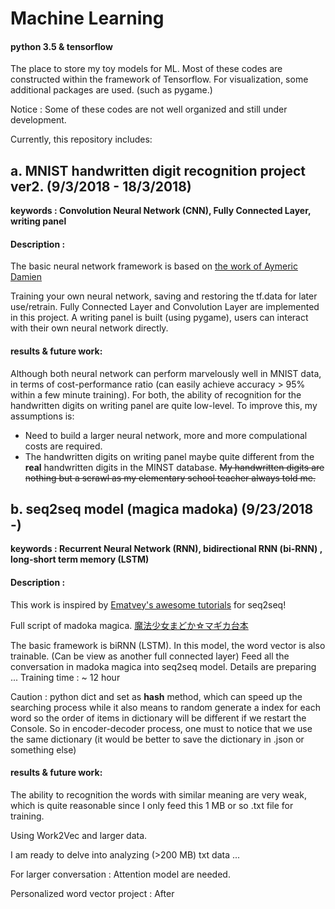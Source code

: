 # Machine Learning 
#### python 3.5 & tensorflow
The place to store my toy models for ML. 
Most of these codes are constructed within the framework of Tensorflow.
For visualization, some additional packages are used. (such as pygame.) 

Notice : Some of these codes are not well organized and still under development.

Currently, this repository includes:


## a. MNIST handwritten digit recognition project ver2.  (9/3/2018 - 18/3/2018)

**keywords : Convolution Neural Network (CNN), Fully Connected Layer, writing panel**

#### Description : 

The basic neural network framework is based on [the work of Aymeric Damien](https://github.com/aymericdamien/TensorFlow-Examples/)

Training your own neural network, saving and restoring the tf.data for later use/retrain.
Fully Connected Layer and Convolution Layer are implemented in this project.
A writing panel is built (using pygame), users can interact with their own neural network directly. 

#### results & future work: 

Although both neural network can perform marvelously well in MNIST data, in terms of cost-performance ratio
(can easily achieve accuracy > 95% within a few minute training).
For both, the ability of recognition for the handwritten digits on writing panel are quite low-level.
To improve this, my assumptions is:
- Need to build a larger neural network, more and more compulational costs are required.
- The handwritten digits on writing panel maybe quite different from the **real** handwritten digits in the MINST database. 
~~My handwritten digits are nothing but a scrawl as my elementary school teacher always told me.~~



## b. seq2seq model (magica madoka)   (9/23/2018 -)

**keywords : Recurrent Neural Network (RNN), bidirectional RNN (bi-RNN) , long-short term memory (LSTM)**

#### Description : 

This work is inspired by [Ematvey's awesome tutorials](https://github.com/ematvey/tensorflow-seq2seq-tutorials) for seq2seq!

Full script of madoka magica. 
[魔法少女まどか☆マギカ台本](https://www22.atwiki.jp/madoka-magica/pages/83.html)

The basic framework is biRNN (LSTM).
In this model, the word vector is also trainable.  (Can be view as another full connected layer)
Feed all the conversation in madoka magica into seq2seq model.
Details are preparing ...
Training time : ~ 12 hour 


Caution : python dict and set as **hash** method, which can speed up the searching process while it also means to random generate a index for each word so the order of items in dictionary will be different if we restart the Console. 
So in encoder-decoder process, one must to notice that we use the same dictionary (it would be better to save the dictionary in .json or something else)

#### results & future work: 

The ability to recognition the words with similar meaning are very weak, which is quite reasonable since I only feed this 1 MB or so .txt file for training.

Using Work2Vec and larger data.

I am ready to delve into analyzing  (>200 MB) txt data  ...

For larger conversation : Attention model are needed.

Personalized word vector project : After 


